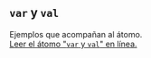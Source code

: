 ## `var` y `val`

Ejemplos que acompañan al átomo.  
[Leer el átomo "`var` y `val`" en línea.](https://stepik.org/lesson/103806/step/1)